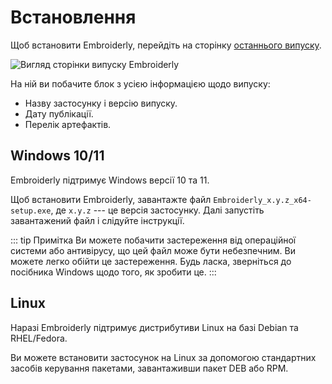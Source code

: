 # Встановлення

Щоб встановити Embroiderly, перейдіть на сторінку [останнього випуску](https://github.com/embroidery-space/embroiderly/releases/latest).

![Вигляд сторінки випуску Embroiderly](/images/guide/installation/release-page.png)

На ній ви побачите блок з усією інформацією щодо випуску:

- Назву застосунку і версію випуску.
- Дату публікації.
- Перелік артефактів.

## Windows 10/11

Embroiderly підтримує Windows версії 10 та 11.

Щоб встановити Embroiderly, завантажте файл `Embroiderly_x.y.z_x64-setup.exe`, де `x.y.z` --- це версія застосунку.
Далі запустіть завантажений файл і слідуйте інструкції.

::: tip Примітка
Ви можете побачити застереження від операційної системи або антивірусу, що цей файл може бути небезпечним.
Ви можете легко обійти це застереження.
Будь ласка, зверніться до посібника Windows щодо того, як зробити це.
:::

## Linux

Наразі Embroiderly підтримує дистрибутиви Linux на базі Debian та RHEL/Fedora.

Ви можете встановити застосунок на Linux за допомогою стандартних засобів керування пакетами, завантаживши пакет DEB або RPM.
